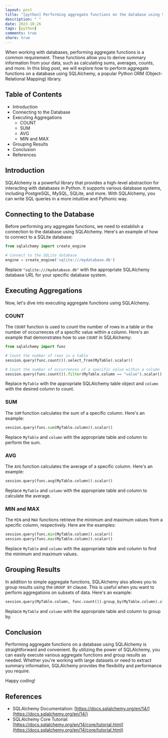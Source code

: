 ```yaml
---
layout: post
title: "[python] Performing aggregate functions on the database using SQLAlchemy"
description: " "
date: 2023-10-26
tags: [python]
comments: true
share: true
---
```


When working with databases, performing aggregate functions is a common requirement. These functions allow you to derive summary information from your data, such as calculating sums, averages, counts, and more. In this blog post, we will explore how to perform aggregate functions on a database using SQLAlchemy, a popular Python ORM (Object-Relational Mapping) library.

## Table of Contents
- Introduction
- Connecting to the Database
- Executing Aggregations
   - COUNT
   - SUM
   - AVG
   - MIN and MAX
- Grouping Results
- Conclusion
- References

## Introduction

SQLAlchemy is a powerful library that provides a high-level abstraction for interacting with databases in Python. It supports various database systems, including PostgreSQL, MySQL, SQLite, and more. With SQLAlchemy, you can write SQL queries in a more intuitive and Pythonic way.

## Connecting to the Database

Before performing any aggregate functions, we need to establish a connection to the database using SQLAlchemy. Here's an example of how to connect to a SQLite database:

```python
from sqlalchemy import create_engine

# Connect to the SQLite database
engine = create_engine('sqlite:///mydatabase.db')
```

Replace `"sqlite:///mydatabase.db"` with the appropriate SQLAlchemy database URL for your specific database system.

## Executing Aggregations

Now, let's dive into executing aggregate functions using SQLAlchemy.

### COUNT

The `COUNT` function is used to count the number of rows in a table or the number of occurrences of a specific value within a column. Here's an example that demonstrates how to use `COUNT` in SQLAlchemy:

```python
from sqlalchemy import func

# Count the number of rows in a table
session.query(func.count()).select_from(MyTable).scalar()

# Count the number of occurrences of a specific value within a column
session.query(func.count()).filter(MyTable.column == "value").scalar()
```

Replace `MyTable` with the appropriate SQLAlchemy table object and `column` with the desired column to count.

### SUM

The `SUM` function calculates the sum of a specific column. Here's an example:

```python
session.query(func.sum(MyTable.column)).scalar()
```

Replace `MyTable` and `column` with the appropriate table and column to perform the sum.

### AVG

The `AVG` function calculates the average of a specific column. Here's an example:

```python
session.query(func.avg(MyTable.column)).scalar()
```

Replace `MyTable` and `column` with the appropriate table and column to calculate the average.

### MIN and MAX

The `MIN` and `MAX` functions retrieve the minimum and maximum values from a specific column, respectively. Here are the examples:

```python
session.query(func.min(MyTable.column)).scalar()
session.query(func.max(MyTable.column)).scalar()
```

Replace `MyTable` and `column` with the appropriate table and column to find the minimum and maximum values.

## Grouping Results

In addition to simple aggregate functions, SQLAlchemy also allows you to group results using the `GROUP BY` clause. This is useful when you want to perform aggregations on subsets of data. Here's an example:

```python
session.query(MyTable.column, func.count()).group_by(MyTable.column).all()
```

Replace `MyTable` and `column` with the appropriate table and column to group by.

## Conclusion

Performing aggregate functions on a database using SQLAlchemy is straightforward and convenient. By utilizing the power of SQLAlchemy, you can easily execute various aggregate functions and group results as needed. Whether you're working with large datasets or need to extract summary information, SQLAlchemy provides the flexibility and performance you require.

Happy coding!

## References

- SQLAlchemy Documentation: [https://docs.sqlalchemy.org/en/14/](https://docs.sqlalchemy.org/en/14/)
- SQLAlchemy Core Tutorial: [https://docs.sqlalchemy.org/en/14/core/tutorial.html](https://docs.sqlalchemy.org/en/14/core/tutorial.html)